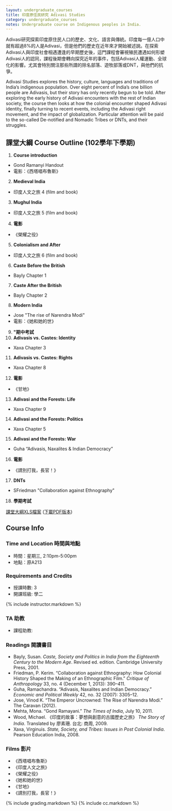 ```yaml
---
layout: undergraduate_courses
title: 印度原住民研究 Adivasi Studies
category: undergraduate_courses
notes: Undergraduate course on Indigenous peoples in India. 
---
```



Adivasi研究探索印度原住民人口的歷史、文化、語言與傳統。印度每一億人口中就有超過8%的人是Adivasi，但是他們的歷史在近年來才開始被述說。在探索Adivasi人與印度社會相遇遭逢的早期歷史後，這門課程會審視殖民遭遇如何形塑Adivasi人的認同，課程後期會轉向探究近年的事件，包括Adivasi人權運動、全球化的影響。尤其會特別關注那些所謂的除名部落、遊牧部落或DNT，與他們的抗爭。

Adivasi Studies explores the history, culture, languages and traditions of India’s indigenous population. Over eight percent of India’s one billion people are Adivasis, but their story has only recently begun to be told. After exploring the early history of Adivasi encounters with the rest of Indian society, the course then looks at how the colonial encounter shaped Adivasi identity, finally turning to recent events, including the Adivasi right movement, and the impact of globalization. Particular attention will be paid to the so-called De-notified and Nomadic Tribes or DNTs, and their struggles.

## 課堂大綱 Course Outline (102學年下學期)

1. **Course introduction**
 * Gond Ramanyi Handout 
 * 電影：《西塔唱布魯斯》
2. **Medieval India**
 * 印度人文之旅 4 (film and book) 
3. **Mughul India**
 * 印度人文之旅 5 (film and book) 
4. **電影**
 * 《榮耀之役》 
5. **Colonialism and After**
 * 印度人文之旅 6 (film and book)
6. **Caste Before the British**
 * Bayly Chapter 1
7. **Caste After the British**
 * Bayly Chapter 2
8. **Modern India**
 * Jose "The rise of Narendra Modi" 
 * 電影：《她和她的世》
9. **"期中考試**
10. **Adivasis vs. Castes: Identity** 
 * Xaxa Chapter 3
11. **Adivasis vs. Castes: Rights**
 * Xaxa Chapter 8
12. **電影**
 * 《甘地》
13. **Adivasi and the Forests: Life**
 * Xaxa Chapter 9
14. **Adivasi and the Forests: Politics**
 * Xaxa Chapter 5
15. **Adivasi and the Forests: War**
 * Guha “Adivasis, Naxalites & Indian Democracy”
16. **電影**
 * 《請別打我，長官！》
17. **DNTs**
 * SFriedman "Collaboration against Ethnography"
18. **學期考試**

[課堂大綱XLS檔案](https://docs.google.com/spreadsheets/d/1Do-hDPngOVlAGdDWlfimUm8A1rZLwkfB9SWvPBy1DDg/pubhtml?gid=0&single=true) ([下載PDF版本](https://docs.google.com/spreadsheets/d/1Do-hDPngOVlAGdDWlfimUm8A1rZLwkfB9SWvPBy1DDg/pub?gid=0&single=true&output=pdf))

## Course Info

### Time and Location 時間與地點
* 時間：星期三, 2:10pm-5:00pm
* 地點：原A213

### Requirements and Credits
* 授課時數: 3
* 開課班級: 學二

{% include instructor.markdown %}

### TA 助教
* 課程助教: 

### Readings 閱讀書目

- Bayly, Susan. *Caste, Society and Politics in India from the Eighteenth Century to the Modern Age*. Revised ed. edition. Cambridge University Press, 2001.
- Friedman, P. Kerim. “Collaboration against Ethnography: How Colonial History Shaped the Making of an Ethnographic Film.” *Critique of Anthropology* 33, no. 4 (December 1, 2013): 390–411.
- Guha, Ramachandra. “Adivasis, Naxalites and Indian Democracy.” *Economic and Political Weekly* 42, no. 32 (2007): 3305–12.
- Jose, Vinod K. “The Emperor Uncrowned: The Rise of Narendra Modi.” The Caravan  (2012).
- Mehta, Mona. “Gond Ramayani.” *The Times of India*, July 10, 2011. 
- Wood, Michael. 《印度的故事：夢想與創意的古國歷史之旅》 *The Story of India*. Translated by 廖素珊. 台北: 商周, 2009.
- Xaxa, Virginuis. *State, Society, and Tribes: Issues in Post Colonial India*. Pearson Education India, 2008.

### Films 影片

- 《西塔唱布魯斯》
- 《印度人文之旅》
- 《榮耀之役》 
- 《她和她的世》
- 《甘地》
- 《請別打我，長官！》

{% include grading.markdown %}
{% include cc.markdown %}
